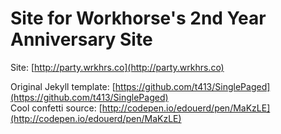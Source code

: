 Site for Workhorse's 2nd Year Anniversary Site
======================

Site: [http://party.wrkhrs.co](http://party.wrkhrs.co)  

Original Jekyll template: [https://github.com/t413/SinglePaged](https://github.com/t413/SinglePaged)  
Cool confetti source: [http://codepen.io/edouerd/pen/MaKzLE](http://codepen.io/edouerd/pen/MaKzLE)

